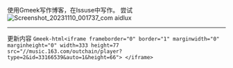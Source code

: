 使用Gmeek写作博客，在Issuse中写作。
尝试
![Screenshot_20231110_001737_com aidlux](https://github.com/FFute/ffute.github.io/assets/8198810/daedbb9d-9c4b-4947-9ca1-50eb123b0c6d)

---
更新内容
`Gmeek-html<iframe frameborder="0" border="1" marginwidth="0" marginheight="0" width=333 height=77 src="//music.163.com/outchain/player?type=2&id=33166539&auto=1&height=66"> </iframe>`